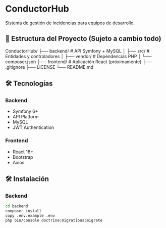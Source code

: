 # ConductorHub 
Sistema de gestión de incidencias para equipos de desarrollo.

## 📁 Estructura del Proyecto (Sujeto a cambio todo)
ConductorHub/
├── backend/ # API Symfony + MySQL
│ ├── src/ # Entidades y controladores
│ ├── vendor/ # Dependencias PHP
│ └── composer.json
├── frontend/ # Aplicación React (próximamente)
├── .gitignore
├── LICENSE
└── README.md

## 🛠️ Tecnologías

### Backend
- Symfony 6+
- API Platform
- MySQL
- JWT Authentication

### Frontend  
- React 18+
- Bootstrap
- Axios

## 🛠️ Instalación

### Backend
```bash
cd backend
composer install
copy .env.example .env
php bin/console doctrine:migrations:migrate
